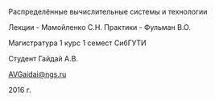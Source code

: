 Распределённые вычислительные системы и технологии

Лекции   - Мамойленко С.Н.
Практики - Фульман В.О.

Магистратура 1 курс 1 семест
СибГУТИ

Студент Гайдай А.В.

AVGaidai@ngs.ru

2016 г. 
